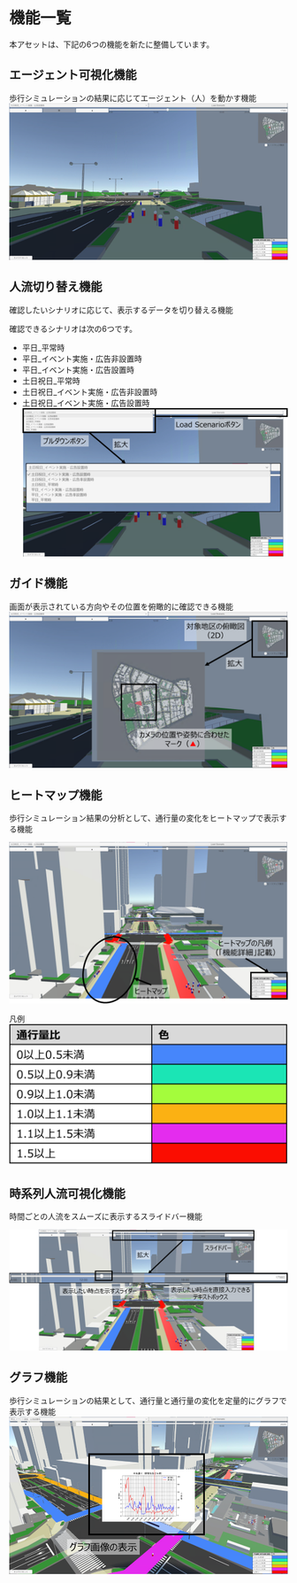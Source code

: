 # 機能一覧
本アセットは、下記の6つの機能を新たに整備しています。

## エージェント可視化機能
歩行シミュレーションの結果に応じてエージェント（人）を動かす機能
![](../images/visualize-agent.png)

## 人流切り替え機能
確認したいシナリオに応じて、表示するデータを切り替える機能

確認できるシナリオは次の6つです。
- 平日_平常時
- 平日_イベント実施・広告非設置時
- 平日_イベント実施・広告設置時
- 土日祝日_平常時
- 土日祝日_イベント実施・広告非設置時
- 土日祝日_イベント実施・広告設置時
![](../images/change_result.png)

## ガイド機能
画面が表示されている方向やその位置を俯瞰的に確認できる機能
![](../images/guide-function.png)

## ヒートマップ機能
歩行シミュレーション結果の分析として、通行量の変化をヒートマップで表示する機能

![](../images/heatmap.png)

凡例
![](../images/heatmap-legends.png)

## 時系列人流可視化機能
時間ごとの人流をスムーズに表示するスライドバー機能

![](../images/visualize-slider.png)

## グラフ機能
歩行シミュレーションの結果として、通行量と通行量の変化を定量的にグラフで表示する機能
![](../images/visualize-graph.png)

